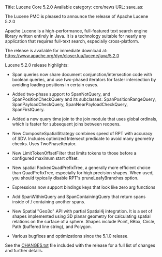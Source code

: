 Title: Lucene Core 5.2.0 Available
category: core/news
URL: 
save_as: 

The Lucene PMC is pleased to announce the release of Apache Lucene 5.2.0

Apache Lucene is a high-performance, full-featured text search engine
library written entirely in Java. It is a technology suitable for nearly
any application that requires full-text search, especially cross-platform.

The release is available for immediate download at:
 <https://www.apache.org/dyn/closer.lua/lucene/java/5.2.0>

Lucene 5.2.0 release highlights:

* Span queries now share document conjunction/intersection code with boolean queries, and use two-phased iterators for faster intersection by avoiding loading positions in certain cases.

* Added two-phase support to SpanNotQuery, and SpanPositionCheckQuery and its subclasses: SpanPositionRangeQuery, SpanPayloadCheckQuery, SpanNearPayloadCheckQuery, SpanFirstQuery.

* Added a new query time join to the join module that uses global ordinals, which is faster for subsequent joins between reopens.

* New CompositeSpatialStrategy combines speed of RPT with accuracy of SDV. Includes optimized Intersect predicate to avoid many geometry checks. Uses TwoPhaseIterator.

* New LimitTokenOffsetFilter that limits tokens to those before a configured maximum start offset.

*  New spatial PackedQuadPrefixTree, a generally more efficient choice than QuadPrefixTree, especially for high precision shapes. When used, you should typically disable RPT's pruneLeafyBranches option.

* Expressions now support bindings keys that look like zero arg functions

* Add SpanWithinQuery and SpanContainingQuery that return spans inside of / containing another spans.

* New Spatial "Geo3d" API with partial Spatial4j integration. It is a set of shapes implemented using 3D planar geometry for calculating spatial relations on the surface of a sphere. Shapes include Point, BBox, Circle, Path (buffered line string), and Polygon.

* Various bugfixes and optimizations since the 5.1.0 release.

See the [CHANGES.txt](/core/5_2_0/changes/Changes.html) file included with the
release for a full list of changes and further details.

